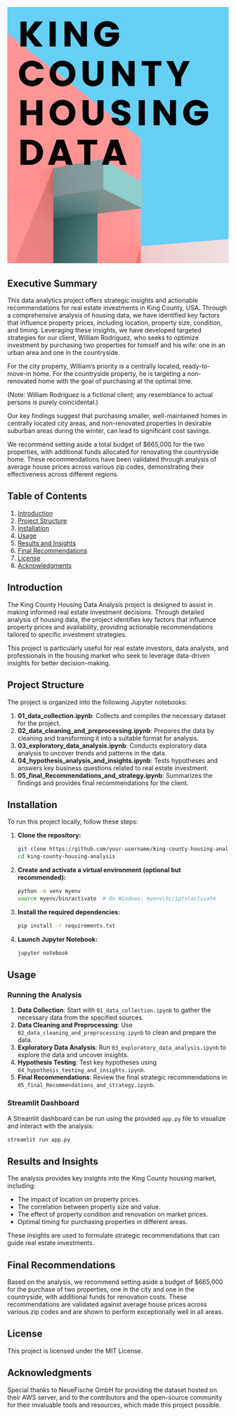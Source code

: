 ![App Screenshot](.streamlit/app_header.png "This is the header of the app")
## Executive Summary

This data analytics project offers strategic insights and actionable recommendations for real estate investments in King County, USA. Through a comprehensive analysis of housing data, we have identified key factors that influence property prices, including location, property size, condition, and timing. Leveraging these insights, we have developed targeted strategies for our client, William Rodriguez, who seeks to optimize investment by purchasing two properties for himself and his wife: one in an urban area and one in the countryside.

For the city property, William’s priority is a centrally located, ready-to-move-in home. For the countryside property, he is targeting a non-renovated home with the goal of purchasing at the optimal time.

(Note: William Rodriguez is a fictional client; any resemblance to actual persons is purely coincidental.)

Our key findings suggest that purchasing smaller, well-maintained homes in centrally located city areas, and non-renovated properties in desirable suburban areas during the winter, can lead to significant cost savings. 

We recommend setting aside a total budget of $665,000 for the two properties, with additional funds allocated for renovating the countryside home. These recommendations have been validated through analysis of average house prices across various zip codes, demonstrating their effectiveness across different regions.

## Table of Contents

1. [Introduction](#introduction)
2. [Project Structure](#project-structure)
3. [Installation](#installation)
4. [Usage](#usage)
5. [Results and Insights](#results-and-insights)
6. [Final Recommendations](#final-recommendations)
7. [License](#license)
8. [Acknowledgments](#acknowledgments)

## Introduction

The King County Housing Data Analysis project is designed to assist in making informed real estate investment decisions. Through detailed analysis of housing data, the project identifies key factors that influence property prices and availability, providing actionable recommendations tailored to specific investment strategies.

This project is particularly useful for real estate investors, data analysts, and professionals in the housing market who seek to leverage data-driven insights for better decision-making.

## Project Structure

The project is organized into the following Jupyter notebooks:

1. **01_data_collection.ipynb**: Collects and compiles the necessary dataset for the project.
2. **02_data_cleaning_and_preprocessing.ipynb**: Prepares the data by cleaning and transforming it into a suitable format for analysis.
3. **03_exploratory_data_analysis.ipynb**: Conducts exploratory data analysis to uncover trends and patterns in the data.
4. **04_hypothesis_analysis_and_insights.ipynb**: Tests hypotheses and answers key business questions related to real estate investment.
5. **05_final_Recommendations_and_strategy.ipynb**: Summarizes the findings and provides final recommendations for the client.

## Installation

To run this project locally, follow these steps:

1. **Clone the repository:**

   ```bash
   git clone https://github.com/your-username/king-county-housing-analysis.git
   cd king-county-housing-analysis
   ```

2. **Create and activate a virtual environment (optional but recommended):**

   ```bash
   python -m venv myenv
   source myenv/bin/activate  # On Windows: myenv\Scripts\activate
   ```

3. **Install the required dependencies:**

   ```bash
   pip install -r requirements.txt
   ```

4. **Launch Jupyter Notebook:**

   ```bash
   jupyter notebook
   ```

## Usage

### Running the Analysis

1. **Data Collection**: Start with `01_data_collection.ipynb` to gather the necessary data from the specified sources.
2. **Data Cleaning and Preprocessing**: Use `02_data_cleaning_and_preprocessing.ipynb` to clean and prepare the data.
3. **Exploratory Data Analysis**: Run `03_exploratory_data_analysis.ipynb` to explore the data and uncover insights.
4. **Hypothesis Testing**: Test key hypotheses using `04_hypothesis_testing_and_insights.ipynb`.
5. **Final Recommendations**: Review the final strategic recommendations in `05_final_Recommendations_and_strategy.ipynb`.

### Streamlit Dashboard

A Streamlit dashboard can be run using the provided `app.py` file to visualize and interact with the analysis:

```bash
streamlit run app.py
```

## Results and Insights

The analysis provides key insights into the King County housing market, including:

- The impact of location on property prices.
- The correlation between property size and value.
- The effect of property condition and renovation on market prices.
- Optimal timing for purchasing properties in different areas.

These insights are used to formulate strategic recommendations that can guide real estate investments.

## Final Recommendations

Based on the analysis, we recommend setting aside a budget of $665,000 for the purchase of two properties, one in the city and one in the countryside, with additional funds for renovation costs. These recommendations are validated against average house prices across various zip codes and are shown to perform exceptionally well in all areas.

## License

This project is licensed under the MIT License.

## Acknowledgments

Special thanks to NeueFische GmbH for providing the dataset hosted on their AWS server, and to the contributors and the open-source community for their invaluable tools and resources, which made this project possible.
